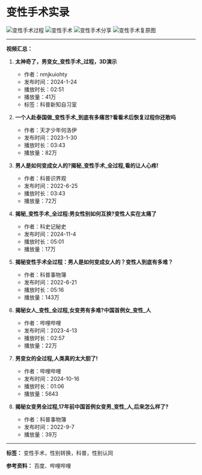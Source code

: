 # 变性手术实录

![变性手术过程](https://psstatic.cdn.bcebos.com/basics/wise_global/searchbox/1_1726315824000.png)
![变性手术](https://psstatic.cdn.bcebos.com/basics/wise_global/searchbox/3_1726311380000.png)
![变性手术分享](https://psstatic.cdn.bcebos.com/basics/wise_global/searchbox/2_1726310931000.png)
![变性手术复原图](https://psstatic.cdn.bcebos.com/basics/wise_global/searchbox/1_1726315824000.png)

---

**视频汇总：**

1. **太神奇了，男变女_变性手术_过程，3D演示**
   - 作者：nmjkuiohty
   - 发布时间：2024-1-24
   - 播放时长：02:51
   - 播放量：41万
   - 标签：科普新知自习室

2. **一个人赴泰国做_变性手术_到底有多痛苦?看看术后恢复过程你还敢吗**
   - 作者：天才少年何洛伊
   - 发布时间：2023-1-30
   - 播放时长：03:43
   - 播放量：82万

3. **男人是如何变成女人的?揭秘_变性手术_全过程,看的让人心疼!**
   - 作者：科普识界观
   - 发布时间：2022-6-25
   - 播放时长：03:43
   - 播放量：72万

4. **揭秘_变性手术_全过程:男女性别如何互换?变性人实在太痛了**
   - 作者：科史记秘史
   - 发布时间：2024-11-4
   - 播放时长：05:01
   - 播放量：17万

5. **揭秘变性手术全过程：男人是如何变成女人的？变性人到底有多难？**
   - 作者：科普事物簿
   - 发布时间：2022-6-21
   - 播放时长：05:16
   - 播放量：143万

6. **揭秘女人_变性_全过程,女变男有多难?中国首例女_变性_人**
   - 作者：哔哩哔哩
   - 发布时间：2023-4-13
   - 播放时长：02:57
   - 播放量：22万

7. **男变女的全过程,人类真的太大胆了!**
   - 作者：哔哩哔哩
   - 发布时间：2024-10-16
   - 播放时长：01:06
   - 播放量：5643

8. **揭秘女变男全过程,17年前中国首例女变男_变性_人,后来怎么样了?**
   - 作者：科普事物簿
   - 发布时间：2022-9-7
   - 播放量：39万

---

**标签：** 变性手术，性别转换，科普，性别认同 

**参考资料：** 百度、哔哩哔哩